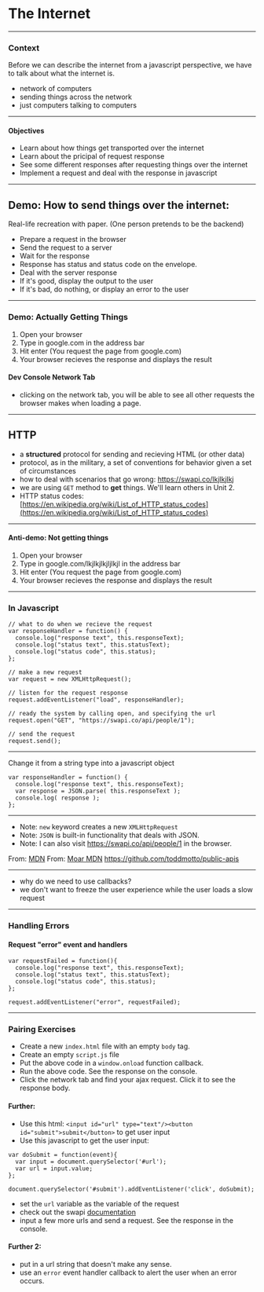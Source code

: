 # The Internet

---

### Context

Before we can describe the internet from a javascript perspective, we have to talk about what the internet is.

- network of computers
- sending things across the network
- just computers talking to computers

---

#### Objectives
- Learn about how things get transported over the internet
- Learn about the pricipal of request response
- See some different responses after requesting things over the internet
- Implement a request and deal with the response in javascript

---

## Demo: How to send things over the internet:
Real-life recreation with paper. (One person pretends to be the backend)
- Prepare a request in the browser
- Send the request to a server
- Wait for the response
- Response has status and status code on the envelope.
- Deal with the server response
- If it's good, display the output to the user
- If it's bad, do nothing, or display an error to the user

---

### Demo: Actually Getting Things
1. Open your browser
1. Type in google.com in the address bar
1. Hit enter (You request the page from google.com)
1. Your browser recieves the response and displays the result

#### Dev Console Network Tab
- clicking on the network tab, you will be able to see all other requests the browser makes when loading a page.

---

## HTTP
- a **structured** protocol for sending and recieving HTML (or other data)
- protocol, as in the military, a set of conventions for behavior given a set of circumstances
- how to deal with scenarios that go wrong: https://swapi.co/lkjlkjlkj
- we are using `GET` method to **get** things. We'll learn others in Unit 2.
- HTTP status codes: [https://en.wikipedia.org/wiki/List_of_HTTP_status_codes](https://en.wikipedia.org/wiki/List_of_HTTP_status_codes)

---

#### Anti-demo: Not getting things
1. Open your browser
1. Type in google.com/lkjlkjlkjljlkjl in the address bar
1. Hit enter (You request the page from google.com)
1. Your browser recieves the response and displays the result

---

### In Javascript

```
// what to do when we recieve the request
var responseHandler = function() {
  console.log("response text", this.responseText);
  console.log("status text", this.statusText);
  console.log("status code", this.status);
};

// make a new request
var request = new XMLHttpRequest();

// listen for the request response
request.addEventListener("load", responseHandler);

// ready the system by calling open, and specifying the url
request.open("GET", "https://swapi.co/api/people/1");

// send the request
request.send();
```
---

Change it from a string type into a javascript object

```
var responseHandler = function() {
  console.log("response text", this.responseText);
  var response = JSON.parse( this.responseText );
  console.log( response );
};
```

---

- Note: `new` keyword creates a new `XMLHttpRequest`
- Note: `JSON` is built-in functionality that deals with JSON.
- Note: I can also visit https://swapi.co/api/people/1 in the browser.

From: [MDN](https://developer.mozilla.org/en-US/docs/Web/API/XMLHttpRequest/Using_XMLHttpRequest)
From: [Moar MDN](https://developer.mozilla.org/en-US/docs/Web/API/XMLHttpRequest/Synchronous_and_Asynchronous_Requests)
https://github.com/toddmotto/public-apis

---

- why do we need to use callbacks?
- we don't want to freeze the user experience while the user loads a slow request

---

### Handling Errors

#### Request "error" event and handlers
```
var requestFailed = function(){
  console.log("response text", this.responseText);
  console.log("status text", this.statusText);
  console.log("status code", this.status);
};

request.addEventListener("error", requestFailed);
```
---

### Pairing Exercises
- Create a new `index.html` file with an empty `body` tag.
- Create an empty `script.js` file
- Put the above code in a `window.onload` function callback.
- Run the above code. See the response on the console.
- Click the network tab and find your ajax request. Click it to see the response body.

#### Further:
- Use this html: `<input id="url" type="text"/><button id="submit">submit</button>` to get user input
- Use this javascript to get the user input:
```
var doSubmit = function(event){
  var input = document.querySelector('#url');
  var url = input.value;
};

document.querySelector('#submit').addEventListener('click', doSubmit);
```
- set the `url` variable as the variable of the request
- check out the swapi [documentation](https://swapi.co/documentation)
- input a few more urls and send a request. See the response in the console.

#### Further 2:
- put in a url string that doesn't make any sense.
- use an `error` event handler callback to alert the user when an error occurs.

